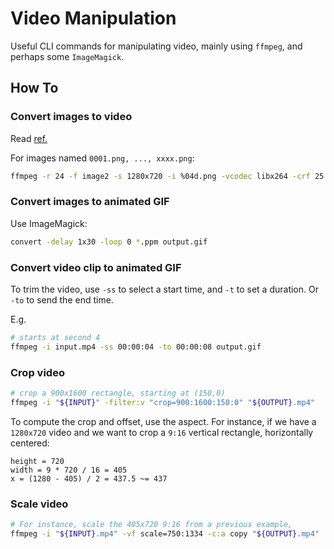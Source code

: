 # Video Manipulation

Useful CLI commands for manipulating video, mainly using `ffmpeg`, and perhaps some `ImageMagick`.

## How To

### Convert images to video

Read [ref.](https://hamelot.io/visualization/using-ffmpeg-to-convert-a-set-of-images-into-a-video/)

For images named `0001.png, ..., xxxx.png`:

```bash
ffmpeg -r 24 -f image2 -s 1280x720 -i %04d.png -vcodec libx264 -crf 25 -pix_fmt yuv420p test.mp4
```

### Convert images to animated GIF

Use ImageMagick:

```bash
convert -delay 1x30 -loop 0 *.ppm output.gif
```

### Convert video clip to animated GIF

To trim the video, use `-ss` to select a start time, and `-t` to set a duration. Or `-to` to send the end time.

E.g.

```bash
# starts at second 4
ffmpeg -i input.mp4 -ss 00:00:04 -to 00:00:08 output.gif
```

### Crop video

```bash
# crop a 900x1600 rectangle, starting at (150,0)
ffmpeg -i "${INPUT}" -filter:v "crop=900:1600:150:0" "${OUTPUT}.mp4"
```

To compute the crop and offset, use the aspect.
For instance, if we have a `1280x720` video and we want to crop a `9:16` vertical rectangle, horizontally centered:

```text
height = 720
width = 9 * 720 / 16 = 405
x = (1280 - 405) / 2 = 437.5 ~= 437
```

### Scale video

```bash
# For instance, scale the 405x720 9:16 from a previous example,
ffmpeg -i "${INPUT}.mp4" -vf scale=750:1334 -c:a copy "${OUTPUT}.mp4"
```
